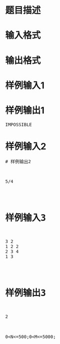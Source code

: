 

# 题目描述



# 输入格式



# 输出格式



# 样例输入1


</pre>
</h3>

# 样例输出1


<pre>IMPOSSIBLE</pre>

# 样例输入2


<pre>
# 样例输出2


<pre>5/4</pre>

# 样例输入3


<pre>3 2
1 2 2
2 3 4
1 3
</pre>

# 样例输出3


<pre>2



0&lt;N&lt;=500;0&lt;M&lt;=5000;
</pre>

